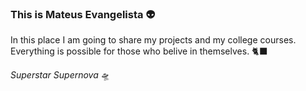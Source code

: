 ### This is Mateus Evangelista 👽

<!--
**MateusEvng/MateusEvng** is a ✨ _special_ ✨ repository because its `README.md` (this file) appears on your GitHub profile.
-->

In this place I am going to share my projects and my college courses.
Everything is possible for those who belive in themselves. 🐈‍⬛

*Superstar Supernova* 🛸

